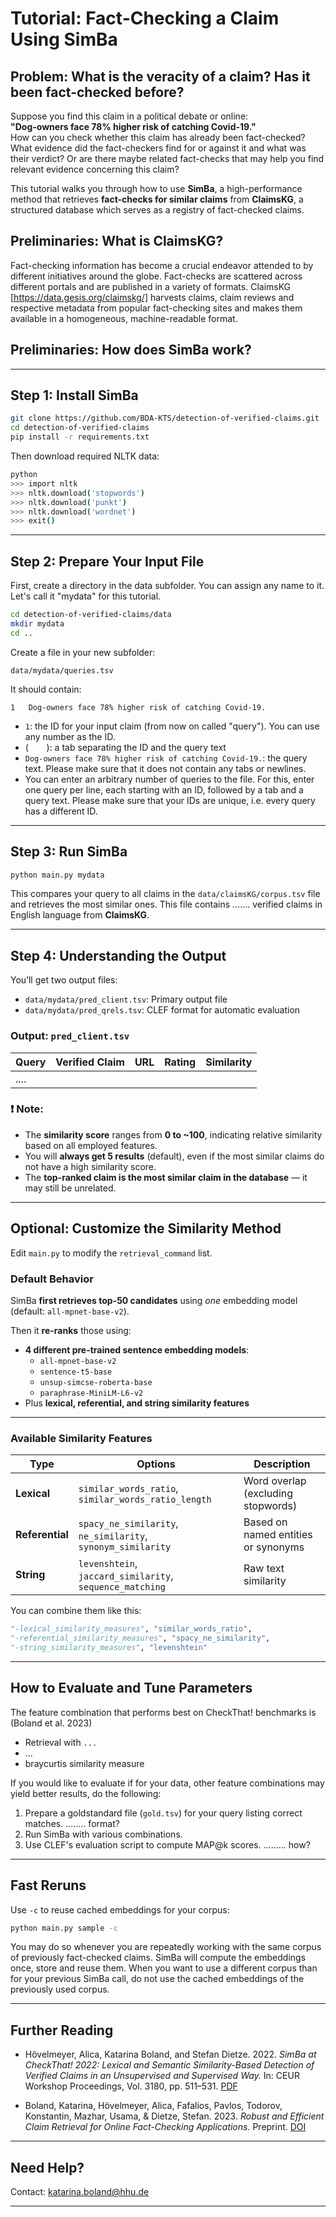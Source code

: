 # Tutorial: Fact-Checking a Claim Using SimBa

##  Problem: What is the veracity of a claim? Has it been fact-checked before?

Suppose you find this claim in a political debate or online:  
**"Dog-owners face 78% higher risk of catching Covid-19."**  
How can you check whether this claim has already been fact-checked? What evidence did the fact-checkers find for or against it and what was their verdict? Or are there maybe related fact-checks that may help you find relevant evidence concerning this claim?

This tutorial walks you through how to use **SimBa**, a high-performance method that retrieves **fact-checks for similar claims** from **ClaimsKG**, a structured database which serves as a registry of fact-checked claims.


## Preliminaries: What is ClaimsKG?

Fact-checking information has become a crucial endeavor attended to by different initiatives around the globe. Fact-checks are scattered across different portals and are published in a variety of formats. ClaimsKG [https://data.gesis.org/claimskg/] harvests claims, claim reviews and respective metadata from popular fact-checking sites and makes them available in a homogeneous, machine-readable format. 

## Preliminaries: How does SimBa work?

---

##  Step 1: Install SimBa

```bash
git clone https://github.com/BDA-KTS/detection-of-verified-claims.git
cd detection-of-verified-claims
pip install -r requirements.txt
```

Then download required NLTK data:

```bash
python
>>> import nltk
>>> nltk.download('stopwords')
>>> nltk.download('punkt')
>>> nltk.download('wordnet')
>>> exit()
```

---

##  Step 2: Prepare Your Input File

First, create a directory in the data subfolder. You can assign any name to it. Let's call it "mydata" for this tutorial. 

```bash
cd detection-of-verified-claims/data
mkdir mydata
cd ..
```

Create a file in your new subfolder:

```
data/mydata/queries.tsv
```

It should contain:

```
1	Dog-owners face 78% higher risk of catching Covid-19.
```

- `1`: the ID for your input claim (from now on called "query"). You can use any number as the ID.
- (`	`): a tab separating the ID and the query text
- `Dog-owners face 78% higher risk of catching Covid-19.`: the query text. Please make sure that it does not contain any tabs or newlines. 
- You can enter an arbitrary number of queries to the file. For this, enter one query per line, each starting with an ID, followed by a tab and a query text. Please make sure that your IDs are unique, i.e. every query has a different ID. 

---



##  Step 3: Run SimBa

```bash
python main.py mydata
```

This compares your query to all claims in the `data/claimsKG/corpus.tsv` file and retrieves the most similar ones. This file contains ....... verified claims in English language from **ClaimsKG**. 

---

##  Step 4: Understanding the Output

You’ll get two output files:

- `data/mydata/pred_client.tsv`: Primary output file
- `data/mydata/pred_qrels.tsv`: CLEF format for automatic evaluation


### Output: `pred_client.tsv`

| Query | Verified Claim | URL | Rating | Similarity |
|-------|----------------|-----|--------|------------|
| ....

### ❗ Note:

- The **similarity score** ranges from **0 to ~100**, indicating relative similarity based on all employed features.
- You will **always get 5 results** (default), even if the most similar claims do not have a high similarity score.
- The **top-ranked claim is the most similar claim in the database** — it may still be unrelated.

---

##  Optional: Customize the Similarity Method

Edit `main.py` to modify the `retrieval_command` list.

###  Default Behavior

SimBa **first retrieves top-50 candidates** using *one* embedding model (default: `all-mpnet-base-v2`).

Then it **re-ranks** those using:

- **4 different pre-trained sentence embedding models**:
  - `all-mpnet-base-v2`
  - `sentence-t5-base`
  - `unsup-simcse-roberta-base`
  - `paraphrase-MiniLM-L6-v2`
- Plus **lexical, referential, and string similarity features**

---

###  Available Similarity Features

| Type | Options | Description |
|------|---------|-------------|
| **Lexical** | `similar_words_ratio`, `similar_words_ratio_length` | Word overlap (excluding stopwords) |
| **Referential** | `spacy_ne_similarity`, `ne_similarity`, `synonym_similarity` | Based on named entities or synonyms |
| **String** | `levenshtein`, `jaccard_similarity`, `sequence_matching` | Raw text similarity |

You can combine them like this:

```python
"-lexical_similarity_measures", "similar_words_ratio",
"-referential_similarity_measures", "spacy_ne_similarity",
"-string_similarity_measures", "levenshtein"
```

---

##  How to Evaluate and Tune Parameters

The feature combination that performs best on CheckThat! benchmarks is (Boland et al. 2023)
- Retrieval with `...`
- ...
- braycurtis similarity measure

If you would like to evaluate if for your data, other feature combinations may yield better results, do the following:

1. Prepare a goldstandard file (`gold.tsv`) for your query listing correct matches. ........ format?
2. Run SimBa with various combinations.
3. Use CLEF's evaluation script to compute MAP@k scores.    ......... how?



---

##  Fast Reruns

Use `-c` to reuse cached embeddings for your corpus:

```bash
python main.py sample -c
```

You may do so whenever you are repeatedly working with the same corpus of previously fact-checked claims. SimBa will compute the embeddings once, store and reuse them. When you want to use a different corpus than for your previous SimBa call, do not use the cached embeddings of the previously used corpus. 

---

##  Further Reading

- Hövelmeyer, Alica, Katarina Boland, and Stefan Dietze. 2022. *SimBa at CheckThat! 2022: Lexical and Semantic Similarity-Based Detection of Verified Claims in an Unsupervised and Supervised Way.* In: CEUR Workshop Proceedings, Vol. 3180, pp. 511–531. [PDF](https://ceur-ws.org/Vol-3180/paper-40.pdf)

- Boland, Katarina, Hövelmeyer, Alica, Fafalios, Pavlos, Todorov, Konstantin, Mazhar, Usama, & Dietze, Stefan. 2023. *Robust and Efficient Claim Retrieval for Online Fact-Checking Applications.* Preprint. [DOI](https://doi.org/10.21203/rs.3.rs-3007151/v1)

---

##  Need Help?

Contact: [katarina.boland@hhu.de](mailto:katarina.boland@hhu.de)

---


